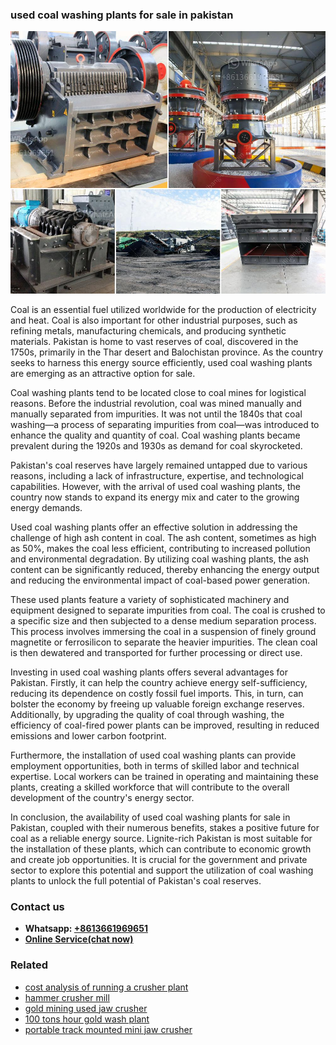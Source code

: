 <h3>used coal washing plants for sale in pakistan</h3><img src='1708587488.jpg' alt=''><p>Coal is an essential fuel utilized worldwide for the production of electricity and heat. Coal is also important for other industrial purposes, such as refining metals, manufacturing chemicals, and producing synthetic materials. Pakistan is home to vast reserves of coal, discovered in the 1750s, primarily in the Thar desert and Balochistan province. As the country seeks to harness this energy source efficiently, used coal washing plants are emerging as an attractive option for sale.</p><p>Coal washing plants tend to be located close to coal mines for logistical reasons. Before the industrial revolution, coal was mined manually and manually separated from impurities. It was not until the 1840s that coal washing—a process of separating impurities from coal—was introduced to enhance the quality and quantity of coal. Coal washing plants became prevalent during the 1920s and 1930s as demand for coal skyrocketed.</p><p>Pakistan's coal reserves have largely remained untapped due to various reasons, including a lack of infrastructure, expertise, and technological capabilities. However, with the arrival of used coal washing plants, the country now stands to expand its energy mix and cater to the growing energy demands.</p><p>Used coal washing plants offer an effective solution in addressing the challenge of high ash content in coal. The ash content, sometimes as high as 50%, makes the coal less efficient, contributing to increased pollution and environmental degradation. By utilizing coal washing plants, the ash content can be significantly reduced, thereby enhancing the energy output and reducing the environmental impact of coal-based power generation.</p><p>These used plants feature a variety of sophisticated machinery and equipment designed to separate impurities from coal. The coal is crushed to a specific size and then subjected to a dense medium separation process. This process involves immersing the coal in a suspension of finely ground magnetite or ferrosilicon to separate the heavier impurities. The clean coal is then dewatered and transported for further processing or direct use.</p><p>Investing in used coal washing plants offers several advantages for Pakistan. Firstly, it can help the country achieve energy self-sufficiency, reducing its dependence on costly fossil fuel imports. This, in turn, can bolster the economy by freeing up valuable foreign exchange reserves. Additionally, by upgrading the quality of coal through washing, the efficiency of coal-fired power plants can be improved, resulting in reduced emissions and lower carbon footprint.</p><p>Furthermore, the installation of used coal washing plants can provide employment opportunities, both in terms of skilled labor and technical expertise. Local workers can be trained in operating and maintaining these plants, creating a skilled workforce that will contribute to the overall development of the country's energy sector.</p><p>In conclusion, the availability of used coal washing plants for sale in Pakistan, coupled with their numerous benefits, stakes a positive future for coal as a reliable energy source. Lignite-rich Pakistan is most suitable for the installation of these plants, which can contribute to economic growth and create job opportunities. It is crucial for the government and private sector to explore this potential and support the utilization of coal washing plants to unlock the full potential of Pakistan's coal reserves.</p><h3>Contact us</h3><ul><li><strong>Whatsapp:&nbsp;<a href="https://wa.me/8613661969651">+8613661969651</a></strong></li><li><a href="https://swt.shibang-china.com/?git&amp;zhl&amp;used coal washing plants for sale in pakistan"><strong>Online Service(chat now)</strong></a></li></ul><h3>Related</h3><ul><li><a href='cost analysis of running a crusher plant.md'>cost analysis of running a crusher plant</a></li><li><a href='hammer crusher mill.md'>hammer crusher mill</a></li><li><a href='gold mining used jaw crusher.md'>gold mining used jaw crusher</a></li><li><a href='100 tons hour gold wash plant.md'>100 tons hour gold wash plant</a></li><li><a href='portable track mounted mini jaw crusher.md'>portable track mounted mini jaw crusher</a></li></ul>